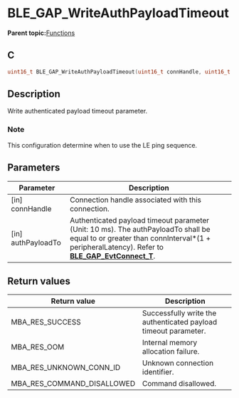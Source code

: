 # BLE\_GAP\_WriteAuthPayloadTimeout

**Parent topic:**[Functions](GUID-D235316A-5434-4ADA-AEF5-10D073D0126B.md)

## C

```c
uint16_t BLE_GAP_WriteAuthPayloadTimeout(uint16_t connHandle, uint16_t authPayloadTo);
```

## Description

Write authenticated payload timeout parameter.

### Note

This configuration determine when to use the LE ping sequence.

## Parameters

|Parameter|Description|
|---------|-----------|
|\[in\] connHandle|Connection handle associated with this connection.|
|\[in\] authPayloadTo|Authenticated payload timeout parameter \(Unit: 10 ms\). The authPayloadTo shall be equal to or greater than connInterval\*\(1 + peripheralLatency\). Refer to **[BLE\_GAP\_EvtConnect\_T](GUID-930F7421-6023-4E98-980F-20CDC5D99566.md)**.|

## Return values

|Return value|Description|
|------------|-----------|
|MBA\_RES\_SUCCESS|Successfully write the authenticated payload timeout parameter.|
|MBA\_RES\_OOM|Internal memory allocation failure.|
|MBA\_RES\_UNKNOWN\_CONN\_ID|Unknown connection identifier.|
|MBA\_RES\_COMMAND\_DISALLOWED|Command disallowed.|

